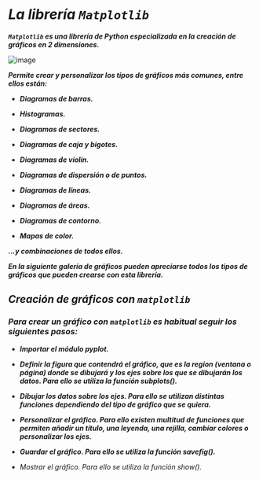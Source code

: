 # **_La librería ```Matplotlib```_**

**_```Matplotlib``` es una librería de Python especializada en la creación de gráficos en 2 dimensiones._**

![image](https://github.com/user-attachments/assets/aa254802-679a-4d29-ae95-713dd25cb9a9)

**_Permite crear y personalizar los tipos de gráficos más comunes, entre ellos están:_**

- **_Diagramas de barras._**
  
- **_Histogramas._**
  
- **_Diagramas de sectores._**
  
- **_Diagramas de caja y bigotes._**
  
- **_Diagramas de violín._**
  
- **_Diagramas de dispersión o de puntos._**
  
- **_Diagramas de líneas._**
  
- **_Diagramas de áreas._**
  
- **_Diagramas de contorno._**
  
- **_Mapas de color._**
  
**_...y combinaciones de todos ellos._**

**_En la siguiente galería de gráficos pueden apreciarse todos los tipos de gráficos que pueden crearse con esta librería._**

## **_Creación de gráficos con ```matplotlib```_**

### **_Para crear un gráfico con ```matplotlib``` es habitual seguir los siguientes pasos:_**

- **_Importar el módulo pyplot._**

- **_Definir la figura que contendrá el gráfico, que es la region (ventana o página) donde se dibujará y los ejes sobre los que se dibujarán los datos. Para ello se utiliza la función subplots()._**

- **_Dibujar los datos sobre los ejes. Para ello se utilizan distintas funciones dependiendo del tipo de gráfico que se quiera._**

- **_Personalizar el gráfico. Para ello existen multitud de funciones que permiten añadir un título, una leyenda, una rejilla, cambiar colores o personalizar los ejes._**

- **_Guardar el gráfico. Para ello se utiliza la función savefig()._**

- _Mostrar el gráfico. Para ello se utiliza la función show()._
